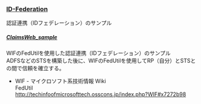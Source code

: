 ### [ID-Federation](https://github.com/OpenTouryoProject/SampleProgram/tree/master/ASPNET/ID-Federation)
認証連携（IDフェデレーション）のサンプル

##### [ClaimsWeb_sample](https://github.com/OpenTouryoProject/SampleProgram/tree/master/ASPNET/ID-Federation/ClaimsWeb_sample)
WIFのFedUtilを使用した認証連携（IDフェデレーション）のサンプル  
ADFSなどのSTSを構築した後に、WIFのFedUtilを使用してRP（自分）とSTSとの間で信頼を確立する。

- WIF - マイクロソフト系技術情報 Wiki  
FedUtil  
http://techinfoofmicrosofttech.osscons.jp/index.php?WIF#x7272b98
